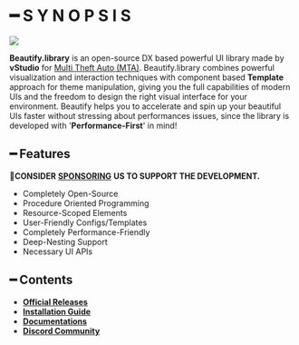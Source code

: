 # ━ S Y N O P S I S

![](https://raw.githubusercontent.com/OvileAmriam/MTA-Beautify-Library/Documentation/assets/beautify_banner.png)

**Beautify.library** is an open-source DX based powerful UI library made by **vStudio** for [Multi Theft Auto \(MTA\)](https://multitheftauto.com/). Beautify.library combines powerful visualization and interaction techniques with component based **Template** approach for theme manipulation, giving you the full capabilities of modern UIs and the freedom to design the right visual interface for your environment. Beautify helps you to accelerate and spin up your beautiful UIs faster without stressing about performances issues, since the library is developed with '**Performance-First**' in mind!

## ━ Features

💎**CONSIDER** [**SPONSORING**](https://ko-fi.com/ovStudio) **US TO SUPPORT THE DEVELOPMENT.**

* Completely Open-Source
* Procedure Oriented Programming
* Resource-Scoped Elements
* User-Friendly Configs/Templates
* Completely Performance-Friendly
* Deep-Nesting Support
* Necessary UI APIs

## ━ Contents

* [**Official Releases**](https://github.com/ov-sa/Beautify.library/releases)
* [**Installation Guide**](https://ov-mta.gitbook.io/beautify-library/v/Documentation/)
* [**Documentations**](https://ov-mta.gitbook.io/beautify-library/v/Documentation/glossary/getting_started)
* [**Discord Community**](http://discord.gg/sVCnxPW)

